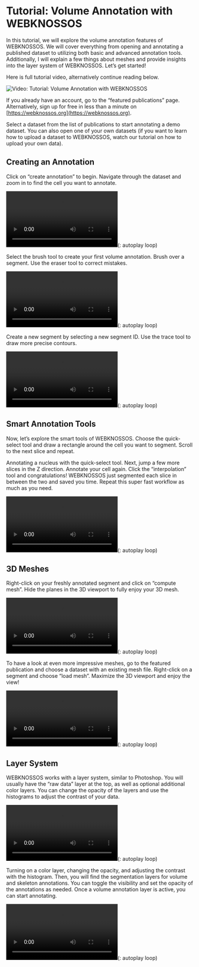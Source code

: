 # Tutorial: Volume Annotation with WEBKNOSSOS
In this tutorial, we will explore the volume annotation features of WEBKNOSSOS. We will cover everything from opening and annotating a published dataset to utilizing both basic and advanced annotation tools. Additionally, I will explain a few things about meshes and provide insights into the layer system of WEBKNOSSOS. Let’s get started!

Here is full tutorial video, alternatively continue reading below.

![Video: Tutorial: Volume Annotation with WEBKNOSSOS](https://www.youtube.com/watch?v=jsz0tc3tuKI)

If you already have an account, go to the “featured publications” page. Alternatively, sign up for free in less than a minute on [https://webknossos.org](https://webknossos.org).

Select a dataset from the list of publications to start annotating a demo dataset. You can also open one of your own datasets (if you want to learn how to upload a dataset to WEBKNOSSOS, watch our tutorial on how to upload your own data).

## Creating an Annotation
Click on “create annotation” to begin. Navigate through the dataset and zoom in to find the cell you want to annotate.

![Video: Creating an annotation and navigating through the data.](https://static.webknossos.org.s3.amazonaws.com/assets/docs/tutorial-volume-annotation/01_create_annotation.mp4)(: autoplay loop)


Select the brush tool to create your first volume annotation. Brush over a segment. Use the eraser tool to correct mistakes.

![Video: Brushing and erasing a segment.](https://static.webknossos.org.s3.amazonaws.com/assets/docs/tutorial-volume-annotation/02_brushing_and_erasing.mp4)(: autoplay loop)

Create a new segment by selecting a new segment ID. Use the trace tool to draw more precise contours.

![Video: Creating segments with new segment IDs and annotating cells with the trace tool.](https://static.webknossos.org.s3.amazonaws.com/assets/docs/tutorial-volume-annotation/03_new_segments_lasso.mp4)(: autoplay loop) 

## Smart Annotation Tools
Now, let’s explore the smart tools of WEBKNOSSOS. Choose the quick-select tool and draw a rectangle around the cell you want to segment. Scroll to the next slice and repeat.


Annotating a nucleus with the quick-select tool.
Next, jump a few more slices in the Z direction. Annotate your cell again. Click the “interpolation” tool and congratulations! WEBKNOSSOS just segmented each slice in between the two and saved you time. Repeat this super fast workflow as much as you need.

![Video: Using the volume interpolation tool for filling in annotation between two sections.](https://static.webknossos.org.s3.amazonaws.com/assets/docs/tutorial-volume-annotation/05_interpolating.mp4)(: autoplay loop) 


## 3D Meshes
Right-click on your freshly annotated segment and click on “compute mesh”. Hide the planes in the 3D viewport to fully enjoy your 3D mesh.

![Video: Computing a 3D mesh.](https://static.webknossos.org.s3.amazonaws.com/assets/docs/tutorial-volume-annotation/06_computing_mesh.mp4)(: autoplay loop) 


To have a look at even more impressive meshes, go to the featured publication and choose a dataset with an existing mesh file. Right-click on a segment and choose “load mesh”. Maximize the 3D viewport and enjoy the view!

![Video: Loading meshes from a featured publication.](https://static.webknossos.org.s3.amazonaws.com/assets/docs/tutorial-volume-annotation/07_mesh_PB.mp4)(: autoplay loop) 


## Layer System
WEBKNOSSOS works with a layer system, similar to Photoshop. You will usually have the “raw data” layer at the top, as well as optional additional color layers. You can change the opacity of the layers and use the histograms to adjust the contrast of your data.

![Video: Turning on a color layer, changing the opacity, and adjusting the contrast with the histogram.](https://static.webknossos.org.s3.amazonaws.com/assets/docs/08_layer_system_01.mp4)(: autoplay loop) 



Turning on a color layer, changing the opacity, and adjusting the contrast with the histogram.
Then, you will find the segmentation layers for volume and skeleton annotations. You can toggle the visibility and set the opacity of the annotations as needed. Once a volume annotation layer is active, you can start annotating.

![Video: Toggling the visibility of the annotation layers.](https://static.webknossos.org.s3.amazonaws.com/assets/docs/tutorial-volume-annotation/09_toggling_visibility.mp4)(: autoplay loop) 
